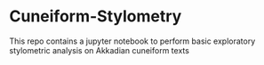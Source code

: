 # Cuneiform-Stylometry
This repo contains a jupyter notebook to perform basic exploratory stylometric analysis on Akkadian cuneiform texts

